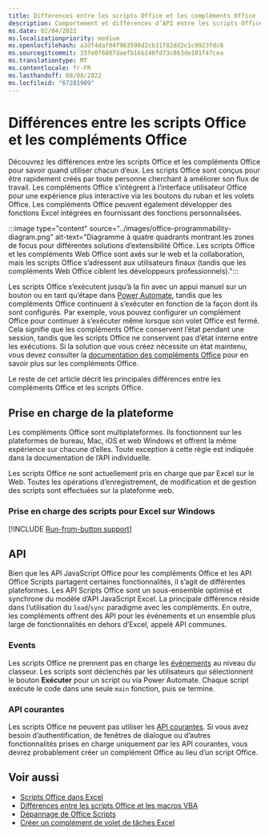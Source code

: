 ```yaml
---
title: Différences entre les scripts Office et les compléments Office
description: Comportement et différences d’API entre les scripts Office et les compléments Office.
ms.date: 02/04/2022
ms.localizationpriority: medium
ms.openlocfilehash: a3df4daf04f963598d2cb31f82dd2c1c9923fdc8
ms.sourcegitcommit: 33fe0f6807daefb16b148fd73c863de101f47cea
ms.translationtype: MT
ms.contentlocale: fr-FR
ms.lasthandoff: 08/08/2022
ms.locfileid: "67281909"
---
```

# <a name="differences-between-office-scripts-and-office-add-ins"></a>Différences entre les scripts Office et les compléments Office

Découvrez les différences entre les scripts Office et les compléments Office pour savoir quand utiliser chacun d’eux. Les scripts Office sont conçus pour être rapidement créés par toute personne cherchant à améliorer son flux de travail. Les compléments Office s’intègrent à l’interface utilisateur Office pour une expérience plus interactive via les boutons du ruban et les volets Office. Les compléments Office peuvent également développer des fonctions Excel intégrées en fournissant des fonctions personnalisées.

:::image type="content" source="../images/office-programmability-diagram.png" alt-text="Diagramme à quatre quadrants montrant les zones de focus pour différentes solutions d’extensibilité Office. Les scripts Office et les compléments Web Office sont axés sur le web et la collaboration, mais les scripts Office s’adressent aux utilisateurs finaux (tandis que les compléments Web Office ciblent les développeurs professionnels).":::

Les scripts Office s’exécutent jusqu’à la fin avec un appui manuel sur un bouton ou en tant qu’étape dans [Power Automate](https://flow.microsoft.com/), tandis que les compléments Office continuent à s’exécuter en fonction de la façon dont ils sont configurés. Par exemple, vous pouvez configurer un complément Office pour continuer à s’exécuter même lorsque son volet Office est fermé. Cela signifie que les compléments Office conservent l’état pendant une session, tandis que les scripts Office ne conservent pas d’état interne entre les exécutions. Si la solution que vous créez nécessite un état maintenu, vous devez consulter la [documentation des compléments Office](/office/dev/add-ins) pour en savoir plus sur les compléments Office.

Le reste de cet article décrit les principales différences entre les compléments Office et les scripts Office.

## <a name="platform-support"></a>Prise en charge de la plateforme

Les compléments Office sont multiplateformes. Ils fonctionnent sur les plateformes de bureau, Mac, iOS et web Windows et offrent la même expérience sur chacune d’elles. Toute exception à cette règle est indiquée dans la documentation de l’API individuelle.

Les scripts Office ne sont actuellement pris en charge que par Excel sur le Web. Toutes les opérations d’enregistrement, de modification et de gestion des scripts sont effectuées sur la plateforme web.

### <a name="script-support-for-excel-on-windows"></a>Prise en charge des scripts pour Excel sur Windows

[!INCLUDE [Run-from-button support](../includes/run-from-button-desktop-support.md)]

## <a name="apis"></a>API

Bien que les API JavaScript Office pour les compléments Office et les API Office Scripts partagent certaines fonctionnalités, il s’agit de différentes plateformes. Les API Scripts Office sont un sous-ensemble optimisé et synchrone du modèle d’API JavaScript Excel. La principale différence réside dans l’utilisation du `load`/`sync` paradigme avec les compléments. En outre, les compléments offrent des API pour les événements et un ensemble plus large de fonctionnalités en dehors d’Excel, appelé API communes.

### <a name="events"></a>Events

Les scripts Office ne prennent pas en charge les [événements](/office/dev/add-ins/excel/excel-add-ins-events) au niveau du classeur. Les scripts sont déclenchés par les utilisateurs qui sélectionnent le bouton **Exécuter** pour un script ou via Power Automate. Chaque script exécute le code dans une seule `main` fonction, puis se termine.

### <a name="common-apis"></a>API courantes

Les scripts Office ne peuvent pas utiliser les [API courantes](/javascript/api/office). Si vous avez besoin d’authentification, de fenêtres de dialogue ou d’autres fonctionnalités prises en charge uniquement par les API courantes, vous devrez probablement créer un complément Office au lieu d’un script Office.

## <a name="see-also"></a>Voir aussi

- [Scripts Office dans Excel](../overview/excel.md)
- [Différences entre les scripts Office et les macros VBA](vba-differences.md)
- [Dépannage de Office Scripts](../testing/troubleshooting.md)
- [Créer un complément de volet de tâches Excel](/office/dev/add-ins/quickstarts/excel-quickstart-jquery)
